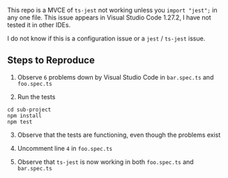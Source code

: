 This repo is a MVCE of `ts-jest` not working unless you `import "jest";` in any one file. This issue appears in Visual Studio Code 1.27.2, I have not tested it in other IDEs.

I do not know if this is a configuration issue or a `jest` / `ts-jest` issue.

## Steps to Reproduce

1. Observe `6` problems down by Visual Studio Code in `bar.spec.ts` and `foo.spec.ts`

2. Run the tests 

```
cd sub-project
npm install
npm test
```

3. Observe that the tests are functioning, even though the problems exist

4. Uncomment line `4` in `foo.spec.ts`

5. Observe that `ts-jest` is now working in both `foo.spec.ts` and `bar.spec.ts`